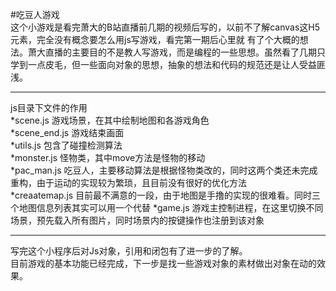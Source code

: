 #吃豆人游戏  
  这个小游戏是看完萧大的B站直播前几期的视频后写的，以前不了解canvas这H5元素，完全没有概念要怎么用js写游戏，看完第一期后心里就
有了个大概的想法。萧大直播的主要目的不是教人写游戏，而是编程的一些思想。虽然看了几期只学到一点皮毛，但一些面向对象的思想，抽象的想法和代码的规范还是让人受益匪浅。  
    
***
js目录下文件的作用  
*scene.js 游戏场景，在其中绘制地图和各游戏角色  
*scene_end.js 游戏结束画面  
*utils.js 包含了碰撞检测算法  
*monster.js 怪物类，其中move方法是怪物的移动  
*pac_man.js 吃豆人，主要移动算法是根据怪物类改的，同时这两个类还未完成重构，由于运动的实现较为繁琐，且目前没有很好的优化方法  
*creaatemap.js 目前最不满意的一段，由于地图是手撸的实现的很难看。同时三个地图信息列表其实可以用一个代替
*game.js 游戏主控制进程，在这里切换不同场景，预先载入所有图片，同时场景内的按键操作也注册到该对象  
***  
写完这个小程序后对Js对象，引用和闭包有了进一步的了解。  
目前游戏的基本功能已经完成，下一步是找一些游戏对象的素材做出对象在动的效果。
